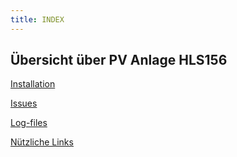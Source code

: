```yaml
---
title: INDEX
---
```


## Übersicht über PV Anlage HLS156

[Installation](installation/installation.md)

[Issues](issues/issues.md)

[Log-files](logs/logs.md)

[Nützliche Links](links/links.md)
